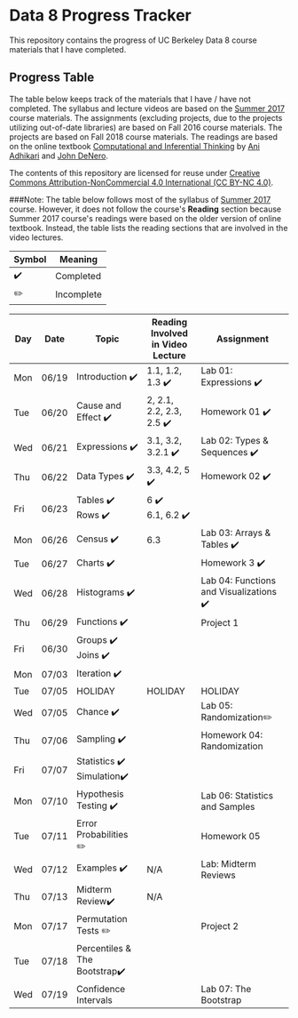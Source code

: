 # Data 8 Progress Tracker

This repository contains the progress of UC Berkeley Data 8 course materials that I have completed. 

## Progress Table

The table below keeps track of the materials that I have / have not completed.
The syllabus and lecture videos are based on the [Summer 2017](http://data8.org/su17/) course materials.
The assignments (excluding projects, due to the projects utilizing out-of-date libraries) are based on Fall 2016 course materials. 
The projects are based on Fall 2018 course materials. 
The readings are based on the online textbook [Computational and Inferential Thinking](https://www.inferentialthinking.com/chapters/intro) by [Ani Adhikari](http://statistics.berkeley.edu/people/ani-adhikari) and [John DeNero](http://denero.org/).

The contents of this repository are licensed for reuse under [Creative Commons Attribution-NonCommercial 4.0 International (CC BY-NC 4.0)](http://creativecommons.org/licenses/by-nc/4.0/).

###Note:
The table below follows most of the syllabus of [Summer 2017](http://data8.org/su17/) course. However, it does not follow the course's **Reading** section because Summer 2017 course's readings were based on the older version of online textbook. Instead, the table lists the reading sections that are involved in the video lectures.

| Symbol | Meaning |
| --- | --- |
|:heavy_check_mark:| Completed |
|:pencil2:| Incomplete |


|  Day  |  Date  | Topic | Reading Involved <br> in Video Lecture | Assignment | 
|  ---  |  ---  | ----- | ---- | ---- | 
|  Mon  |  06/19  | Introduction :heavy_check_mark: | 1.1, 1.2, 1.3 :heavy_check_mark: | Lab 01: Expressions :heavy_check_mark: | 
|  Tue  |  06/20  | Cause and Effect :heavy_check_mark: | 2, 2.1, 2.2, 2.3, 2.5 :heavy_check_mark: | Homework 01 :heavy_check_mark: | 
|  Wed  |  06/21  | Expressions :heavy_check_mark: |3.1, 3.2, 3.2.1 :heavy_check_mark: | Lab 02: Types & Sequences :heavy_check_mark: | 
|  Thu  |  06/22  | Data Types :heavy_check_mark: | 3.3, 4.2, 5 :heavy_check_mark: | Homework 02 :heavy_check_mark: |
|  Fri  |  06/23  | Tables :heavy_check_mark: <br /> Rows :heavy_check_mark: |6 :heavy_check_mark: <br> 6.1, 6.2 :heavy_check_mark:  |   |
|  Mon  |  06/26  | Census :heavy_check_mark: | 6.3 | Lab 03: Arrays & Tables :heavy_check_mark: | 
|  Tue  |  06/27  | Charts :heavy_check_mark: |  | Homework 3 :heavy_check_mark: | 
|  Wed  |  06/28  | Histograms :heavy_check_mark: | | Lab 04: Functions and Visualizations :heavy_check_mark:|
|  Thu  |  06/29  | Functions :heavy_check_mark: |  | Project 1 |
|  Fri  |  06/30  | Groups :heavy_check_mark: <br /> Joins :heavy_check_mark:  | |  |
|  Mon  |  07/03  | Iteration :heavy_check_mark:  ||  |
|  Tue  |  07/05  | HOLIDAY  |HOLIDAY|HOLIDAY|
|  Wed  |  07/05  | Chance :heavy_check_mark: || Lab 05: Randomization:pencil2:|
|  Thu  |  07/06  | Sampling :heavy_check_mark: || Homework 04: Randomization|
|  Fri  |  07/07  | Statistics :heavy_check_mark:<br/> Simulation:heavy_check_mark:||   |
|  Mon  |  07/10  | Hypothesis Testing :heavy_check_mark: | | Lab 06: Statistics and Samples |
|  Tue  |  07/11  | Error Probabilities :pencil2: | | Homework 05 |
|  Wed  |  07/12  | Examples :heavy_check_mark:| N/A | Lab: Midterm Reviews |
|  Thu  |  07/13  | Midterm Review:heavy_check_mark: | N/A |  |
|  Mon  |  07/17  | Permutation Tests :pencil2:| | Project 2 |
|  Tue  |  07/18  | Percentiles & The Bootstrap:heavy_check_mark: | | |
|  Wed  |  07/19  | Confidence Intervals | | Lab 07: The Bootstrap |